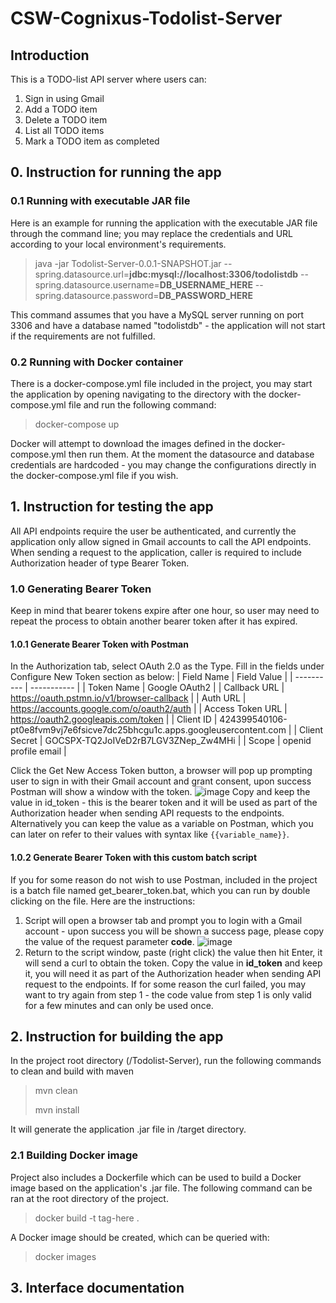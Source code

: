 # CSW-Cognixus-Todolist-Server
## Introduction
This is a TODO-list API server where users can:
1. Sign in using Gmail
2. Add a TODO item
3. Delete a TODO item
4. List all TODO items
5. Mark a TODO item as completed

## 0. Instruction for running the app
### 0.1 Running with executable JAR file
Here is an example for running the application with the executable JAR file through the command line; you may replace the credentials and URL according to your local environment's requirements. 

>java -jar Todolist-Server-0.0.1-SNAPSHOT.jar --spring.datasource.url=**jdbc:mysql://localhost:3306/todolistdb** --spring.datasource.username=**DB_USERNAME_HERE** --spring.datasource.password=**DB_PASSWORD_HERE**

This command assumes that you have a MySQL server running on port 3306 and have a database named "todolistdb" - the application will not start if the requirements are not fulfilled. 
### 0.2 Running with Docker container
There is a docker-compose.yml file included in the project, you may start the application by opening navigating to the directory with the docker-compose.yml file and run the following command:

>docker-compose up

Docker will attempt to download the images defined in the docker-compose.yml then run them.
At the moment the datasource and database credentials are hardcoded - you may change the configurations directly in the docker-compose.yml file if you wish. 

## 1. Instruction for testing the app
All API endpoints require the user be authenticated, and currently the application only allow signed in Gmail accounts to call the API endpoints. 
When sending a request to the application, caller is required to include Authorization header of type Bearer Token.
### 1.0 Generating Bearer Token
Keep in mind that bearer tokens expire after one hour, so user may need to repeat the process to obtain another bearer token after it has expired. 
#### 1.0.1 Generate Bearer Token with Postman
In the Authorization tab, select OAuth 2.0 as the Type. 
Fill in the fields under Configure New Token section as below:
| Field Name | Field Value |
| ---------- | ----------- |
| Token Name | Google OAuth2 |
| Callback URL | https://oauth.pstmn.io/v1/browser-callback |
| Auth URL | https://accounts.google.com/o/oauth2/auth |
| Access Token URL | https://oauth2.googleapis.com/token |
| Client ID | 424399540106-pt0e8fvm9vj7e6fsicve7dc25bhcgu1c.apps.googleusercontent.com |
| Client Secret | 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 |
| Scope | openid profile email |

Click the Get New Access Token button, a browser will pop up prompting user to sign in with their Gmail account and grant consent, upon success Postman will show a window with the token. 
![image](https://github.com/Hawgnes/CSW-Cognixus-Todolist-Server/assets/30411458/c449f4d8-b4d9-4ce9-8010-c8a9c21fd828)
Copy and keep the value in id_token - this is the bearer token and it will be used as part of the Authorization header when sending API requests to the endpoints. Alternatively you can keep the value as a variable on Postman, which you can later on refer to their values with syntax like `{{variable_name}}`. 

#### 1.0.2 Generate Bearer Token with this custom batch script
If you for some reason do not wish to use Postman, included in the project is a batch file named get_bearer_token.bat, which you can run by double clicking on the file. Here are the instructions: 
1. Script will open a browser tab and prompt you to login with a Gmail account - upon success you will be shown a success page, please copy the value of the request parameter **code**.
![image](https://github.com/Hawgnes/CSW-Cognixus-Todolist-Server/assets/30411458/a18c30c8-9fc8-49b2-ab0f-3da46a96e1d3)
2. Return to the script window, paste (right click) the value then hit Enter, it will send a curl to obtain the token. Copy the value in **id_token** and keep it, you will need it as part of the Authorization header when sending API request to the endpoints.  If for some reason the curl failed, you may want to try again from step 1 - the code value from step 1 is only valid for a few minutes and can only be used once. 

## 2. Instruction for building the app
In the project root directory (/Todolist-Server), run the following commands to clean and build with maven

>mvn clean
>
>mvn install

It will generate the application .jar file in /target directory.

### 2.1 Building Docker image
Project also includes a Dockerfile which can be used to build a Docker image based on the application's .jar file. 
The following command can be ran at the root directory of the project. 

>docker build -t tag-here .

A Docker image should be created, which can be queried with:

>docker images

## 3. Interface documentation


